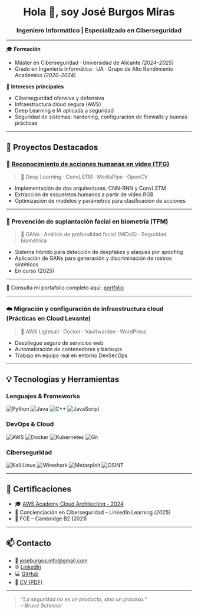 <h1 align="center">Hola 👋, soy José Burgos Miras</h1>
<h3 align="center">Ingeniero Informático | Especializado en Ciberseguridad</h3>

---

🎓 **Formación**
- Máster en Ciberseguridad · Universidad de Alicante *(2024–2025)*
- Grado en Ingeniería Informática · UA · Grupo de Alto Rendimiento Académico *(2020–2024)*

🔐 **Intereses principales**
- Ciberseguridad ofensiva y defensiva
- Infraestructura cloud segura (AWS)
- Deep Learning e IA aplicada a seguridad
- Seguridad de sistemas: hardening, configuración de firewalls y buenas prácticas

---

## 🧠 Proyectos Destacados

### 🧬 [Reconocimiento de acciones humanas en vídeo (TFG)](https://rua.ua.es/dspace/bitstream/10045/143972/1/Reconocimiento_de_acciones_mediante_Deep_Learning_Burgos_Miras_Jose.pdf)
> 📍 Deep Learning · ConvLSTM · MediaPipe · OpenCV

- Implementación de dos arquitecturas: CNN-RNN y ConvLSTM
- Extracción de esqueletos humanos a partir de vídeo RGB
- Optimización de modelos y parámetros para clasificación de acciones

---

### 🧯 Prevención de suplantación facial en biometría (TFM)
> 📍 GANs · Análisis de profundidad facial (MiDaS) · Seguridad biométrica

- Sistema híbrido para detección de deepfakes y ataques por spoofing
- Aplicación de GANs para generación y discriminación de rostros sintéticos
- En curso (2025)

---

📁 Consulta mi portafolio completo aquí: [portfolio](https://github.com/joseburgos-info/portfolio)

---

### ☁️ Migración y configuración de infraestructura cloud (Prácticas en Cloud Levante)
> 📍 AWS Lightsail · Docker · Vaultwarden · WordPress

- Despliegue seguro de servicios web
- Automatización de contenedores y backups
- Trabajo en equipo real en entorno DevSecOps

---

## 💡 Tecnologías y Herramientas

### Lenguajes & Frameworks
![Python](https://img.shields.io/badge/Python-3670A0?style=flat&logo=python&logoColor=white)
![Java](https://img.shields.io/badge/Java-ED8B00?style=flat&logo=java&logoColor=white)
![C++](https://img.shields.io/badge/C++-00599C?style=flat&logo=c%2B%2B&logoColor=white)
![JavaScript](https://img.shields.io/badge/JavaScript-F7DF1E?style=flat&logo=javascript&logoColor=black)

### DevOps & Cloud
![AWS](https://img.shields.io/badge/AWS-232F3E?style=flat&logo=amazon-aws)
![Docker](https://img.shields.io/badge/Docker-2496ED?style=flat&logo=docker&logoColor=white)
![Kubernetes](https://img.shields.io/badge/Kubernetes-326CE5?style=flat&logo=kubernetes&logoColor=white)
![Git](https://img.shields.io/badge/Git-F05032?style=flat&logo=git&logoColor=white)

### Ciberseguridad
![Kali Linux](https://img.shields.io/badge/Kali_Linux-557C94?style=flat&logo=kali-linux)
![Wireshark](https://img.shields.io/badge/Wireshark-1679A7?style=flat&logo=wireshark)
![Metasploit](https://img.shields.io/badge/Metasploit-0088CC?style=flat)
![OSINT](https://img.shields.io/badge/OSINT-informational?style=flat)

---

## 📜 Certificaciones

- 🎓 [AWS Academy Cloud Architecting – 2024](https://www.credly.com/badges/91d69aaf-281d-4f78-9761-c07ee1a6e9de/linked_in_profile)
- 🔐 Concienciación en Ciberseguridad – LinkedIn Learning *(2025)*
- 📘 FCE – Cambridge B2 (2021)

---

## 📫 Contacto

- 📧 joseburgos.info@gmail.com  
- 🌐 [LinkedIn](https://www.linkedin.com/in/joséburgos)  
- 💻 [GitHub](https://github.com/joseburgos-info)  
- 📄 [CV (PDF)](https://github.com/joseburgos-info/portfolio/CV-JoseBurgos.pdf)

---

> _“La seguridad no es un producto, sino un proceso.”_  
> _– Bruce Schneier_

